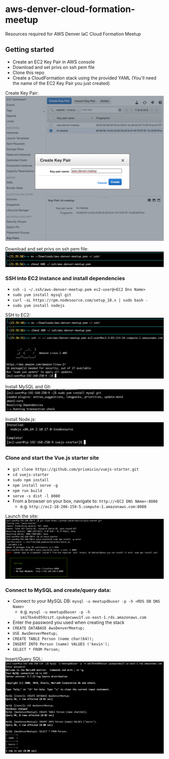# aws-denver-cloud-formation-meetup
Resources required for AWS Denver IaC Cloud Formation Meetup


## Getting started
 * Create an EC2 Key Pair in AWS console
 * Download and set privs on ssh pem file
 * Clone this repo
 * Create a CloudFormation stack using the provided YAML (You'll need the name of the EC2 Key Pair you just created)

Create Key Pair:
![Create Key Pair](images/ec2KeyPair.png "Create Key Pair")

Download and set privs on ssh pem file:
![Download and set privs on ssh pem file](images/setupPem.png "Download and set privs on ssh pem file")


### SSH into EC2 instance and install dependencies
 * `ssh -i ~/.ssh/aws-denver-meetup.pem ec2-user@<EC2 Dns Name>`
 * `sudo yum install mysql git`
 * `curl -sL https://rpm.nodesource.com/setup_10.x | sudo bash -`
 * `sudo yum install nodejs`

SSH to EC2:
![SSH To EC2](images/ssh.png "SSH into EC2 instance")

Install MySQL and Git:
![Install MySQL and Git](images/mysqlAndGitDeps.png "Install MySQL and Git")

Install Node.js:
![Install Node.js](images/nodejsDeps.png "Install Node.js")

 
### Clone and start the Vue.js starter site
 * `git clone https://github.com/prismicio/vuejs-starter.git`
 * `cd vuejs-starter`
 * `sudo npm install`
 * `npm install serve -g`
 * `npm run build`
 * `serve -s dist -l 8080`
 * From a browser on your box, navigate to: `http://<EC2 DNS NAme>:8080`
    * e.g. `http://ec2-18-206-159-5.compute-1.amazonaws.com:8080`

Launch the site:
![Launch the site](images/launchSite.png "Launch the site")


### Connect to MySQL and create/query data:
 * Connect to your MySQL DB: `mysql -u meetupdbuser -p -h <RDS DB DNS Name>` 
    * e.g. `mysql -u meetupdbuser -p -h sm17bx4s059zszt.cpukqocwwu1f.us-east-1.rds.amazonaws.com`
 * Enter the password you used when creating the stack
 * `CREATE DATABASE AwsDenverMeetup;`
 * `USE AwsDenverMeetup;`
 * `CREATE TABLE Person (name char(64));`
 * `INSERT INTO Person (name) VALUES ('kevin');`
 * `SELECT * FROM Person;`



Insert/Query SQL:
![Insert/Query SQL](images/sql.png "Insert/Query SQL")
